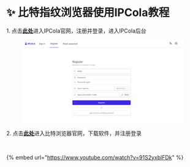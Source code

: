 # ✨ 比特指纹浏览器使用IPCola教程

1\. 点击[**此处**](https://dashboard.ipcola.com/)进入IPCola官网，注册并登录，进入IPCola后台

<figure><img src="../.gitbook/assets/Xnip2023-07-20_10-12-21.png" alt=""><figcaption></figcaption></figure>

2\. 点击[**此处**](https://www.bitbrowser.cn/)进入比特浏览器官网，下载软件，并注册登录

<figure><img src="https://i.imgur.com/py0E9SD.gif" alt=""><figcaption></figcaption></figure>









{% embed url="https://www.youtube.com/watch?v=91S2yxblFDk" %}





